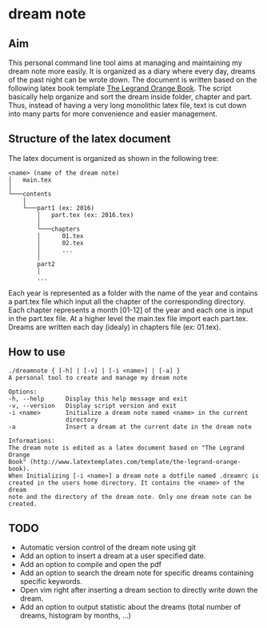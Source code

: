 # dream note

## Aim

This personal command line tool aims at managing and maintaining my dream note
more easily. It is organized as a diary where every day, dreams of the past
night can be wrote down. The document is written based on the following latex
book template [The Legrand Orange
Book](http://www.latextemplates.com/template/the-legrand-orange-book). The
script basically help organize and sort the dream inside folder, chapter and
part. Thus, instead of having a very long monolithic latex file, text is cut
down into many parts for more convenience and easier management.

## Structure of the latex document

The latex document is organized as shown in the following tree:

```
<name> (name of the dream note)
│   main.tex
│
└───contents
    │
    └───part1 (ex: 2016)
        │   part.tex (ex: 2016.tex)
        │
        └───chapters
        │      01.tex
        │      02.tex
        │      ...
        │ 
        part2
        │
        ...
```

Each year is represented as a folder with the name of the year and contains
a part.tex file which input all the chapter of the corresponding directory.
Each chapter represents a month [01-12] of the year and each one is input in
the part.tex file. At a higher level the main.tex file import each part.tex.
Dreams are written each day (idealy) in chapters file (ex: 01.tex).

## How to use

```
./dreamnote { [-h] | [-v] | [-i <name>] | [-a] }
A personal tool to create and manage my dream note

Options:
-h, --help      Display this help message and exit
-v, --version   Display script version and exit
-i <name>       Initialize a dream note named <name> in the current
                directory
-a              Insert a dream at the current date in the dream note

Informations:
The dream note is edited as a latex document based on "The Legrand Orange
Book" (http://www.latextemplates.com/template/the-legrand-orange-book).
When Initializing [-i <name>] a dream note a dotfile named .dreamrc is
created in the users home directory. It contains the <name> of the dream
note and the directory of the dream note. Only one dream note can be
created.
```

## TODO

* Automatic version control of the dream note using git
* Add an option to insert a dream at a user specified date.
* Add an option to compile and open the pdf
* Add an option to search the dream note for specific dreams containing
specific keywords.
* Open vim right after inserting a dream section to directly write down the
dream.
* Add an option to output statistic about the dreams (total number of dreams,
histogram by months, ...)
